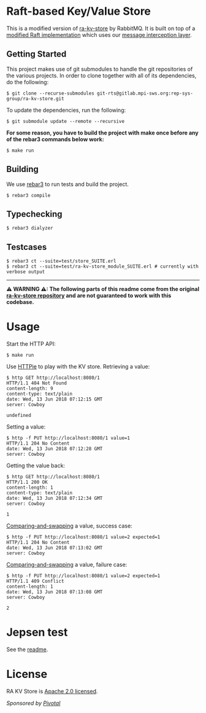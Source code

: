 # Raft-based Key/Value Store

This is a modified version of [ra-kv-store](https://github.com/rabbitmq/ra-kv-store) by RabbitMQ.
It is built on top of a [modified Raft implementation](https://gitlab.mpi-sws.org/rep-sys-group/ra) which uses our [message interception layer](https://gitlab.mpi-sws.org/fstutz/sched_msg_interception_erlang).

## Getting Started 

This project makes use of git submodules to handle the git repositories of the various projects.
In order to clone together with all of its dependencies, do the following:

```
$ git clone --recurse-submodules git-rts@gitlab.mpi-sws.org:rep-sys-group/ra-kv-store.git
```

To update the dependencies, run the following:

```
$ git submodule update --remote --recursive
```

**For some reason, you have to build the project with make once before any of the rebar3 commands below work:**

```
$ make run
```

## Building

We use [rebar3](https://rebar3.readme.io/) to run tests and build the project.

```
$ rebar3 compile
```

## Typechecking

```
$ rebar3 dialyzer
```

## Testcases

    $ rebar3 ct --suite=test/store_SUITE.erl 
    $ rebar3 ct --suite=test/ra-kv-store_module_SUITE.erl # currently with verbose output

---

**⚠ WARNING ⚠: The following parts of this readme come from the original [ra-kv-store repository](https://github.com/rabbitmq/ra-kv-store) and are not guaranteed to work with this codebase.**
# Usage

Start the HTTP API:

```
$ make run
```

Use [HTTPie](https://httpie.org/) to play with the KV store. Retrieving a value:
```
$ http GET http://localhost:8080/1
HTTP/1.1 404 Not Found
content-length: 9
content-type: text/plain
date: Wed, 13 Jun 2018 07:12:15 GMT
server: Cowboy

undefined
```

Setting a value:
```
$ http -f PUT http://localhost:8080/1 value=1
HTTP/1.1 204 No Content
date: Wed, 13 Jun 2018 07:12:28 GMT
server: Cowboy

```

Getting the value back:
```
$ http GET http://localhost:8080/1
HTTP/1.1 200 OK
content-length: 1
content-type: text/plain
date: Wed, 13 Jun 2018 07:12:34 GMT
server: Cowboy

1

```

[Comparing-and-swapping](https://en.wikipedia.org/wiki/Compare-and-swap) a value, success case:
```
$ http -f PUT http://localhost:8080/1 value=2 expected=1
HTTP/1.1 204 No Content
date: Wed, 13 Jun 2018 07:13:02 GMT
server: Cowboy

```

[Comparing-and-swapping](https://en.wikipedia.org/wiki/Compare-and-swap) a value, failure case:
```
$ http -f PUT http://localhost:8080/1 value=2 expected=1
HTTP/1.1 409 Conflict
content-length: 1
date: Wed, 13 Jun 2018 07:13:08 GMT
server: Cowboy

2
```

# Jepsen test

See the [readme](jepsen/jepsen.rakvstore/README.md).

# License

RA KV Store is [Apache 2.0 licensed](https://www.apache.org/licenses/LICENSE-2.0.html).

_Sponsored by [Pivotal](http://pivotal.io)_

